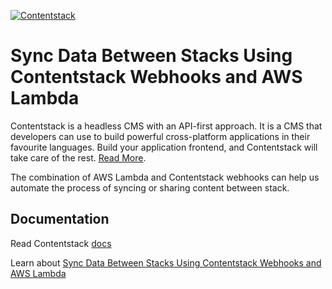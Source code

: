 [![Contentstack](https://www.contentstack.com/docs/static/images/contentstack.png)](https://www.contentstack.com/)

# Sync Data Between Stacks Using Contentstack Webhooks and AWS Lambda

Contentstack is a headless CMS with an API-first approach. It is a CMS that developers can use to build powerful cross-platform applications in their favourite languages. Build your application frontend, and Contentstack will take care of the rest. [Read More](https://www.contentstack.com/).

The combination of AWS Lambda and Contentstack webhooks can help us automate the process of syncing or sharing content between stack.


## Documentation

Read Contentstack [docs](https://www.contentstack.com/docs/)

Learn about [Sync Data Between Stacks Using Contentstack Webhooks and AWS Lambda]()

